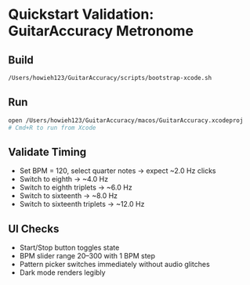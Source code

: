 # Quickstart Validation: GuitarAccuracy Metronome

## Build
```bash
/Users/howieh123/GuitarAccuracy/scripts/bootstrap-xcode.sh
```

## Run
```bash
open /Users/howieh123/GuitarAccuracy/macos/GuitarAccuracy.xcodeproj
# Cmd+R to run from Xcode
```

## Validate Timing
- Set BPM = 120, select quarter notes → expect ~2.0 Hz clicks
- Switch to eighth → ~4.0 Hz
- Switch to eighth triplets → ~6.0 Hz
- Switch to sixteenth → ~8.0 Hz
- Switch to sixteenth triplets → ~12.0 Hz

## UI Checks
- Start/Stop button toggles state
- BPM slider range 20–300 with 1 BPM step
- Pattern picker switches immediately without audio glitches
- Dark mode renders legibly
